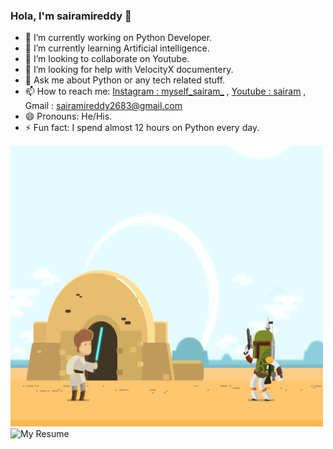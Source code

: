 ### Hola, I'm sairamireddy 👋

- 🔭 I’m currently working on Python Developer.
- 🌱 I’m currently learning Artificial intelligence.
- 👯 I’m looking to collaborate on Youtube.
- 🤔 I’m looking for help with VelocityX documentery.
- 💬 Ask me about Python or any tech related stuff.
- 📫 How to reach me: [Instagram : myself_sairam_](https://www.instagram.com/myself_sairam_/) , [Youtube : sairam](https://www.youtube.com/channel/UCeAuXqf3pSX4E0ghO93gAOQ) , Gmail : sairamireddy2683@gmail.com
- 😄 Pronouns: He/His.
- ⚡ Fun fact: I spend almost 12 hours on Python every day.

<img src="https://github.com/amandewatnitrr/amandewatnitrr/blob/main/terminal.gif?raw=true" width="500" height="450"> 
<img src="https://github.com/sairamireddy6/My-resume/blob/f50eab784c98c554ee6d9b87743ef6473cf7b049/Gray%20and%20Black%20Professional%20Resume.jpg" width="500" height="700" alt="My Resume"> 
